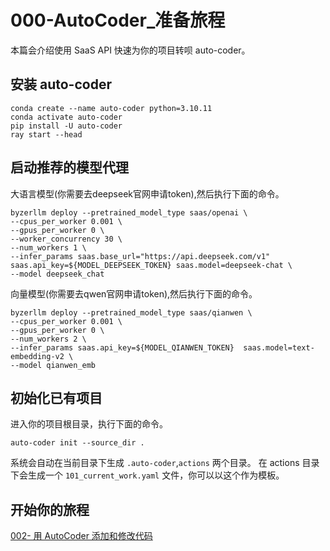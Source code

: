 # 000-AutoCoder_准备旅程

本篇会介绍使用 SaaS API 快速为你的项目转呗 auto-coder。

## 安装 auto-coder

```shell
conda create --name auto-coder python=3.10.11
conda activate auto-coder
pip install -U auto-coder
ray start --head
```

## 启动推荐的模型代理

大语言模型(你需要去deepseek官网申请token),然后执行下面的命令。

```shell
byzerllm deploy --pretrained_model_type saas/openai \
--cpus_per_worker 0.001 \
--gpus_per_worker 0 \
--worker_concurrency 30 \
--num_workers 1 \
--infer_params saas.base_url="https://api.deepseek.com/v1" saas.api_key=${MODEL_DEEPSEEK_TOKEN} saas.model=deepseek-chat \
--model deepseek_chat
```

向量模型(你需要去qwen官网申请token),然后执行下面的命令。

```shell
byzerllm deploy --pretrained_model_type saas/qianwen \
--cpus_per_worker 0.001 \
--gpus_per_worker 0 \
--num_workers 2 \
--infer_params saas.api_key=${MODEL_QIANWEN_TOKEN}  saas.model=text-embedding-v2 \
--model qianwen_emb
```

## 初始化已有项目

进入你的项目根目录，执行下面的命令。

```shell
auto-coder init --source_dir .
```
系统会自动在当前目录下生成 `.auto-coder`,`actions` 两个目录。
在 actions 目录下会生成一个 `101_current_work.yaml` 文件，你可以以这个作为模板。

## 开始你的旅程

[002- 用 AutoCoder 添加和修改代码](./002-%20%E7%94%A8%20AutoCoder%20%E6%B7%BB%E5%8A%A0%E5%92%8C%E4%BF%AE%E6%94%B9%E4%BB%A3%E7%A0%81.md)

